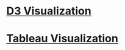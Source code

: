 <!-- <style>
body {
    background-color: lightblue;
}
</style> -->

<h1>
  <a href="dataVis/d3/index.html">D3 Visualization</a>
</h1>

<h1> 
  <a href="https://public.tableau.com/profile/everette4630#!/vizhome/hw3_13/Dashboard1">Tableau Visualization</a>
</h1>


